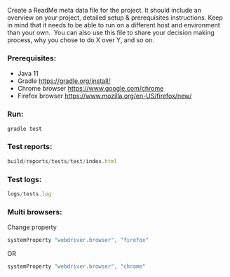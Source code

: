 Create a ReadMe meta data file for the project. It should include an overview on your project, detailed setup & prerequisites instructions. Keep in mind that it needs to be able to run on a different host and environment than your own. 
You can also use this file to share your decision making process, why you chose to do X over Y, and so on.

### Prerequisites: ###
- Java 11
- Gradle https://gradle.org/install/
- Chrome browser https://www.google.com/chrome
- Firefox browser https://www.mozilla.org/en-US/firefox/new/

### Run: ###
```javascript
gradle test
```

### Test reports: ###
```javascript
build/reports/tests/test/index.html
```

### Test logs: ###
```javascript
logs/tests.log
```

### Multi browsers: ###
Change property
```javascript
systemProperty "webdriver.browser", "firefox"
```
OR
```javascript
systemProperty "webdriver.browser", "chrome"
```

